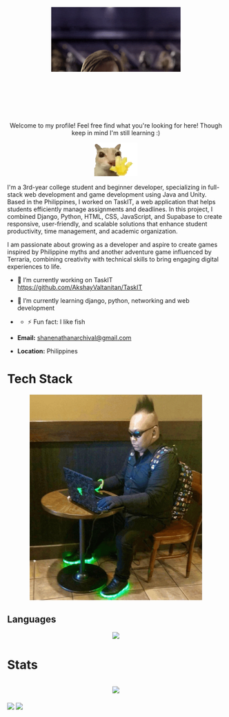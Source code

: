 <!--
**AkshayValtanitan/AkshayValtanitan** is a ✨ _special_ ✨ repository because its `README.md` (this file) appears on your GitHub profile.

Here are some ideas to get you started:

- 🔭 I’m currently working on ...
- 🌱 I’m currently learning ...
- 👯 I’m looking to collaborate on ...
- 🤔 I’m looking for help with ...
- 💬 Ask me about ...
- 📫 How to reach me: ...
- 😄 Pronouns: ...
- ⚡ Fun fact: ...
-->

<div align="center">
  <img src="./gifs/hello.gif" alt="Fun GIF" width="300"/>
</div>

<br><br><br><br><br>
<p align="center">Welcome to my profile! Feel free find what you're looking for here! Though keep in mind I'm still learning :)</p>
<div align="center">
  <img src="./gifs/hi.gif" alt="Fun GIF" width="100" height="auto"/>
</div>


I'm a 3rd-year college student and beginner developer, specializing in full-stack web development and game development using Java and Unity. Based in the Philippines, I worked on TaskIT, a web application that helps students efficiently manage assignments and deadlines. In this project, I combined Django, Python, HTML, CSS, JavaScript, and Supabase to create responsive, user-friendly, and scalable solutions that enhance student productivity, time management, and academic organization.

I am passionate about growing as a developer and aspire to create games inspired by Philippine myths and another adventure game influenced by Terraria, combining creativity with technical skills to bring engaging digital experiences to life.

- 🔭 I’m currently working on TaskIT https://github.com/AkshayValtanitan/TaskIT
- 🌱 I’m currently learning django, python, networking and web development
- - ⚡ Fun fact: I like fish

- **Email:** shanenathanarchival@gmail.com 
- **Location:** Philippines 


# Tech Stack

<div align="center">
  <img src="./gifs/bryan.gif" alt="Banner" width="400" />
</div>

## Languages
<p align="center">
  <img src="https://skillicons.dev/icons?i=python,java,cpp,javascript,html,css,mysql" />
</p>

# Stats

<p align="center">
  <h2 align="center">
    <img src="https://github-profile-trophy.vercel.app/?username=AkshayValtanitan&theme=nord" />
  </h2>
  <img height="50%" width="auto" src="https://github-readme-stats.vercel.app/api/top-langs/?username=AkshayValtanitan&layout=compact&hide_border=true&theme=nord&bg_color=00000000&langs_count=6">
  <img src="https://github-readme-streak-stats.herokuapp.com?user=AkshayValtanitan&theme=dracula&hide_border=true&background=FFFFFF00">
</p>
